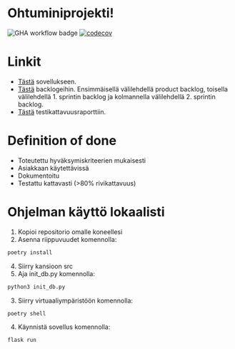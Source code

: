 # Ohtuminiprojekti!

![GHA workflow badge](https://github.com/jyrikangas/ohtuminiprojekti/workflows/CI/badge.svg)
[![codecov](https://codecov.io/gh/jyrikangas/ohtuminiprojekti/branch/main/graph/badge.svg?token=l4SUeHezLk)](https://codecov.io/gh/jyrikangas/ohtuminiprojekti)

# Linkit 

- [Tästä](https://ohtumini.fly.dev:5000/) sovellukseen.
- [Tästä](https://helsinkifi-my.sharepoint.com/:x:/g/personal/kajy_ad_helsinki_fi/Ef1LbjVAhbtOkqyw6ePnJrQBQsuSYnmgXV5_LpB7lgaqeA?e=40hfPr) backlogeihin. 
Ensimmäisellä välilehdellä product backlog, toisella välilehdellä 1. sprintin backlog ja kolmannella välilehdellä 2. sprintin backlog. 
- [Tästä](https://app.codecov.io/gh/jyrikangas/ohtuminiprojekti) testikattavuusraporttiin.

# Definition of done

- Toteutettu hyväksymiskriteerien mukaisesti
- Asiakkaan käytettävissä
- Dokumentoitu
- Testattu kattavasti (>80% rivikattavuus)

# Ohjelman käyttö lokaalisti

  1. Kopioi repositorio omalle koneellesi
  2. Asenna riippuvuudet komennolla:
  ```bash
  poetry install
  ``` 
  4. Siirry kansioon src
  5. Aja init_db.py komennolla:
  ```bash
  python3 init_db.py
  ```
  3. Siirry virtuaaliympäristöön komennolla:
  ```bash
  poetry shell
  ```
  4. Käynnistä sovellus komennolla:
  ```bash
  flask run
  ```
        

